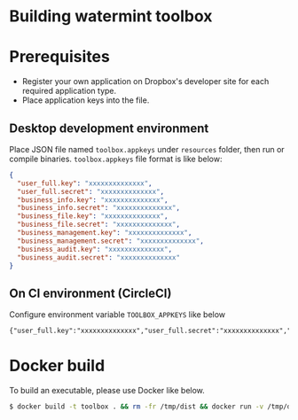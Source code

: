 # Building watermint toolbox

# Prerequisites

* Register your own application on Dropbox's developer site for each required application type.
* Place application keys into the file.

## Desktop development environment

Place JSON file named `toolbox.appkeys` under `resources` folder, then run or compile binaries.
`toolbox.appkeys` file format is like below:

```JSON
{
  "user_full.key": "xxxxxxxxxxxxxx",
  "user_full.secret": "xxxxxxxxxxxxxx",
  "business_info.key": "xxxxxxxxxxxxxx",
  "business_info.secret": "xxxxxxxxxxxxxx",
  "business_file.key": "xxxxxxxxxxxxxx",
  "business_file.secret": "xxxxxxxxxxxxxx",
  "business_management.key": "xxxxxxxxxxxxxx",
  "business_management.secret": "xxxxxxxxxxxxxx",
  "business_audit.key": "xxxxxxxxxxxxxx",
  "business_audit.secret": "xxxxxxxxxxxxxx"
}
```

## On CI environment (CircleCI)

Configure environment variable `TOOLBOX_APPKEYS` like below

```
{"user_full.key":"xxxxxxxxxxxxxx","user_full.secret":"xxxxxxxxxxxxxx","business_info.key":"xxxxxxxxxxxxxx","business_info.secret":"xxxxxxxxxxxxxx","business_file.key":"xxxxxxxxxxxxxx","business_file.secret":"xxxxxxxxxxxxxx","business_management.key":"xxxxxxxxxxxxxx","business_management.secret":"xxxxxxxxxxxxxx","business_audit.key":"xxxxxxxxxxxxxx","business_audit.secret":"xxxxxxxxxxxxxx"}
```

# Docker build

To build an executable, please use Docker like below.

```bash
$ docker build -t toolbox . && rm -fr /tmp/dist && docker run -v /tmp/dist:/dist:rw --rm toolbox
```

